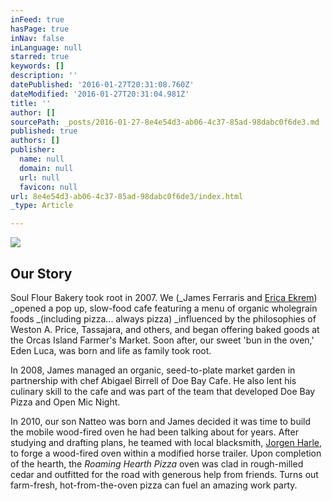 ```yaml
---
inFeed: true
hasPage: true
inNav: false
inLanguage: null
starred: true
keywords: []
description: ''
datePublished: '2016-01-27T20:31:08.760Z'
dateModified: '2016-01-27T20:31:04.981Z'
title: ''
author: []
sourcePath: _posts/2016-01-27-8e4e54d3-ab06-4c37-85ad-98dabc0f6de3.md
published: true
authors: []
publisher:
  name: null
  domain: null
  url: null
  favicon: null
url: 8e4e54d3-ab06-4c37-85ad-98dabc0f6de3/index.html
_type: Article

---
```

![](https://the-grid-user-content.s3-us-west-2.amazonaws.com/99912d69-b26a-43ba-bffb-3ce1c90ddbee.jpg)

## Our Story

Soul Flour Bakery took root in 2007\. We (_James Ferraris and [Erica Ekrem][0]) _opened a pop up, slow-food cafe featuring a menu of organic wholegrain foods _(including pizza... always pizza) _influenced by the philosophies of Weston A. Price, Tassajara, and others, and began offering baked goods at the Orcas Island Farmer's Market. Soon after, our sweet 'bun in the oven,' Eden Luca, was born and life as family took root.

In 2008, James managed an organic, seed-to-plate market garden in partnership with chef Abigael Birrell of Doe Bay Cafe. He also lent his culinary skill to the cafe and was part of the team that developed Doe Bay Pizza and Open Mic Night.

In 2010, our son Natteo was born and James decided it was time to build the mobile wood-fired oven he had been talking about for years. After studying and drafting plans, he teamed with local blacksmith, [Jorgen Harle][1], to forge a wood-fired oven within a modified horse trailer. Upon completion of the hearth, the _Roaming Hearth Pizza_ oven was clad in rough-milled cedar and outfitted for the road with generous help from friends. Turns out farm-fresh, hot-from-the-oven pizza can fuel an amazing work party.

[0]: http://www.odelae.com/
[1]: http://www.jorgenharleblacksmith.com/
